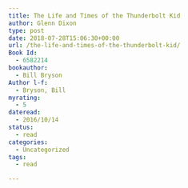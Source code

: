 ```yaml
---
title: The Life and Times of the Thunderbolt Kid
author: Glenn Dixon
type: post
date: 2018-07-28T15:06:30+00:00
url: /the-life-and-times-of-the-thunderbolt-kid/
Book Id:
  - 6582214
bookauthor:
  - Bill Bryson
Author l-f:
  - Bryson, Bill
myrating:
  - 5
dateread:
  - 2016/10/14
status:
  - read
categories:
  - Uncategorized
tags:
  - read

---
```

